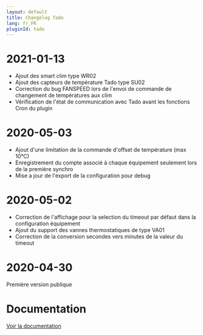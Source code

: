 ```yaml
---
layout: default
title: Changelog Tado
lang: fr_FR
pluginId: tado
---
```


# 2021-01-13
-	Ajout des smart clim type WR02
-	Ajout des capteurs de température Tado type SU02
-	Correction du bug FANSPEED lors de l'envoi de commande de changement de températures aux clim
-	Vérification de l'état de communication avec Tado avant les fonctions Cron du plugin

# 2020-05-03
-	Ajout d'une limitation de la commande d'offset de température (max 10°C)
-	Enregistrement du compte associé à chaque équipement seulement lors de la première synchro
-	Mise a jour de l'export de la configuration pour debug

# 2020-05-02
-	Correction de l'affichage pour la selection du timeout par défaut dans la configuration équipement
-	Ajout du support des vannes thermostatiques de type VA01
-	Correction de la conversion secondes vers minutes de la valeur du timeout

# 2020-04-30
Première version publique

# Documentation
[Voir la documentation]({{site.baseurl}}/{{page.pluginId}})
